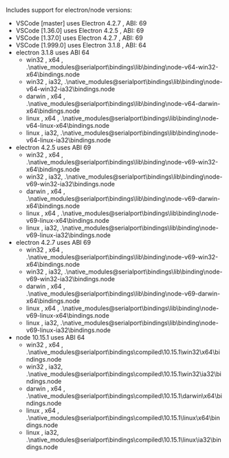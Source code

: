 Includes support for electron/node versions:
* VSCode [master] uses Electron 4.2.7 , ABI: 69
* VSCode [1.36.0] uses Electron 4.2.5 , ABI: 69
* VSCode [1.37.0] uses Electron 4.2.7 , ABI: 69
* VSCode [1.999.0] uses Electron 3.1.8 , ABI: 64
* electron 3.1.8 uses ABI 64
   - win32   , x64 , .\native_modules\@serialport\bindings\lib\binding\node-v64-win32-x64\bindings.node
   - win32   , ia32, .\native_modules\@serialport\bindings\lib\binding\node-v64-win32-ia32\bindings.node
   - darwin  , x64 , .\native_modules\@serialport\bindings\lib\binding\node-v64-darwin-x64\bindings.node
   - linux   , x64 , .\native_modules\@serialport\bindings\lib\binding\node-v64-linux-x64\bindings.node
   - linux   , ia32, .\native_modules\@serialport\bindings\lib\binding\node-v64-linux-ia32\bindings.node
* electron 4.2.5 uses ABI 69
   - win32   , x64 , .\native_modules\@serialport\bindings\lib\binding\node-v69-win32-x64\bindings.node
   - win32   , ia32, .\native_modules\@serialport\bindings\lib\binding\node-v69-win32-ia32\bindings.node
   - darwin  , x64 , .\native_modules\@serialport\bindings\lib\binding\node-v69-darwin-x64\bindings.node
   - linux   , x64 , .\native_modules\@serialport\bindings\lib\binding\node-v69-linux-x64\bindings.node
   - linux   , ia32, .\native_modules\@serialport\bindings\lib\binding\node-v69-linux-ia32\bindings.node
* electron 4.2.7 uses ABI 69
   - win32   , x64 , .\native_modules\@serialport\bindings\lib\binding\node-v69-win32-x64\bindings.node
   - win32   , ia32, .\native_modules\@serialport\bindings\lib\binding\node-v69-win32-ia32\bindings.node
   - darwin  , x64 , .\native_modules\@serialport\bindings\lib\binding\node-v69-darwin-x64\bindings.node
   - linux   , x64 , .\native_modules\@serialport\bindings\lib\binding\node-v69-linux-x64\bindings.node
   - linux   , ia32, .\native_modules\@serialport\bindings\lib\binding\node-v69-linux-ia32\bindings.node
* node 10.15.1 uses ABI 64
   - win32   , x64 , .\native_modules\@serialport\bindings\compiled\10.15.1\win32\x64\bindings.node
   - win32   , ia32, .\native_modules\@serialport\bindings\compiled\10.15.1\win32\ia32\bindings.node
   - darwin  , x64 , .\native_modules\@serialport\bindings\compiled\10.15.1\darwin\x64\bindings.node
   - linux   , x64 , .\native_modules\@serialport\bindings\compiled\10.15.1\linux\x64\bindings.node
   - linux   , ia32, .\native_modules\@serialport\bindings\compiled\10.15.1\linux\ia32\bindings.node
